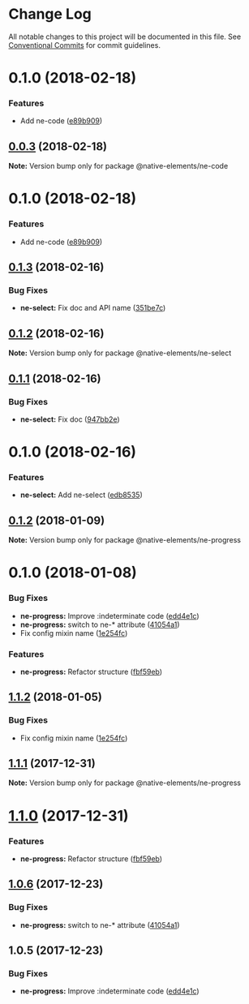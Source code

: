 # Change Log

All notable changes to this project will be documented in this file.
See [Conventional Commits](https://conventionalcommits.org) for commit guidelines.

<a name="0.1.0"></a>
# 0.1.0 (2018-02-18)


### Features

* Add ne-code ([e89b909](https://github.com/equinusocio/native-elements/tree/master/elements/ne-code/commit/e89b909))




<a name="0.0.3"></a>
## [0.0.3](https://github.com/equinusocio/native-elements/tree/master/elements/ne-code/compare/@native-elements/ne-code@0.1.0...@native-elements/ne-code@0.0.3) (2018-02-18)




**Note:** Version bump only for package @native-elements/ne-code

<a name="0.1.0"></a>
# 0.1.0 (2018-02-18)


### Features

* Add ne-code ([e89b909](https://github.com/equinusocio/native-elements/tree/master/elements/ne-code/commit/e89b909))




<a name="0.1.3"></a>
## [0.1.3](https://github.com/equinusocio/native-elements/tree/master/elements/ne-select/compare/@native-elements/ne-select@0.1.2...@native-elements/ne-select@0.1.3) (2018-02-16)


### Bug Fixes

* **ne-select:** Fix doc and API name ([351be7c](https://github.com/equinusocio/native-elements/tree/master/elements/ne-select/commit/351be7c))




<a name="0.1.2"></a>
## [0.1.2](https://github.com/equinusocio/native-elements/tree/master/elements/ne-select/compare/@native-elements/ne-select@0.1.1...@native-elements/ne-select@0.1.2) (2018-02-16)




**Note:** Version bump only for package @native-elements/ne-select

<a name="0.1.1"></a>
## [0.1.1](https://github.com/equinusocio/native-elements/tree/master/elements/ne-select/compare/@native-elements/ne-select@0.1.0...@native-elements/ne-select@0.1.1) (2018-02-16)


### Bug Fixes

* **ne-select:** Fix doc ([947bb2e](https://github.com/equinusocio/native-elements/tree/master/elements/ne-select/commit/947bb2e))




<a name="0.1.0"></a>
# 0.1.0 (2018-02-16)


### Features

* **ne-select:** Add ne-select ([edb8535](https://github.com/equinusocio/native-elements/tree/master/elements/ne-select/commit/edb8535))




<a name="0.1.2"></a>
## [0.1.2](https://github.com/equinusocio/native-elements/tree/master/elements/ne-progress/compare/@native-elements/ne-progress@0.1.0...@native-elements/ne-progress@0.1.2) (2018-01-09)




**Note:** Version bump only for package @native-elements/ne-progress

<a name="0.1.0"></a>
# 0.1.0 (2018-01-08)


### Bug Fixes

* **ne-progress:** Improve :indeterminate code ([edd4e1c](https://github.com/equinusocio/native-elements/tree/master/elements/ne-progress/commit/edd4e1c))
* **ne-progress:** switch to ne-* attribute ([41054a1](https://github.com/equinusocio/native-elements/tree/master/elements/ne-progress/commit/41054a1))
* Fix config mixin name ([1e254fc](https://github.com/equinusocio/native-elements/tree/master/elements/ne-progress/commit/1e254fc))


### Features

* **ne-progress:** Refactor structure ([fbf59eb](https://github.com/equinusocio/native-elements/tree/master/elements/ne-progress/commit/fbf59eb))




<a name="1.1.2"></a>
## [1.1.2](https://github.com/equinusocio/native-elements/tree/master/elements/ne-progress/compare/@native-elements/ne-progress@1.1.1...@native-elements/ne-progress@1.1.2) (2018-01-05)


### Bug Fixes

* Fix config mixin name ([1e254fc](https://github.com/equinusocio/native-elements/tree/master/elements/ne-progress/commit/1e254fc))




<a name="1.1.1"></a>
## [1.1.1](https://github.com/equinusocio/native-elements/tree/master/elements/ne-progress/compare/@native-elements/ne-progress@1.1.0...@native-elements/ne-progress@1.1.1) (2017-12-31)




**Note:** Version bump only for package @native-elements/ne-progress

<a name="1.1.0"></a>
# [1.1.0](https://github.com/equinusocio/native-elements/tree/master/elements/ne-progress/compare/@native-elements/ne-progress@1.0.6...@native-elements/ne-progress@1.1.0) (2017-12-31)


### Features

* **ne-progress:** Refactor structure ([fbf59eb](https://github.com/equinusocio/native-elements/tree/master/elements/ne-progress/commit/fbf59eb))




<a name="1.0.6"></a>
## [1.0.6](https://github.com/equinusocio/native-elements/tree/master/elements/ne-progress/compare/@native-elements/ne-progress@1.0.5...@native-elements/ne-progress@1.0.6) (2017-12-23)


### Bug Fixes

* **ne-progress:** switch to ne-* attribute ([41054a1](https://github.com/equinusocio/native-elements/tree/master/elements/ne-progress/commit/41054a1))




<a name="1.0.5"></a>
## 1.0.5 (2017-12-23)


### Bug Fixes

* **ne-progress:** Improve :indeterminate code ([edd4e1c](https://github.com/equinusocio/native-elements/tree/master/elements/ne-progress/commit/edd4e1c))
